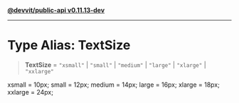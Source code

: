 [**@devvit/public-api v0.11.13-dev**](../../../../../../README.md)

---

# Type Alias: TextSize

> **TextSize** = `"xsmall"` \| `"small"` \| `"medium"` \| `"large"` \| `"xlarge"` \| `"xxlarge"`

xsmall = 10px;
small = 12px;
medium = 14px;
large = 16px;
xlarge = 18px;
xxlarge = 24px;
